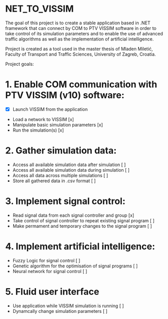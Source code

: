 # NET_TO_VISSIM


The goal of this project is to create a stable application based in .NET framework that can connect by COM to PTV VISSIM software in order to take control of its simulation parameters and to enable the use of advanced traffic algorithms as well as the implementation of artificial intelligence.

Project is created as a tool used in the master thesis of Mladen Miletić, Faculty of Transport and Traffic Sciences, University of Zagreb, Croatia.

Project goals:

# 1. Enable COM communication with PTV VISSIM (v10) software:
  - [x] Launch VISSIM from the application 
  - Load a network to VISSIM [x]
  - Manipulate basic simulation parameters [x]
  - Run the simulation(s) [x]
  
# 2. Gather simulation data:
  - Access all available simulation data after simulation [ ]
  - Access all available simulation data during simulation [ ]
  - Access all data across multiple simulations [ ]
  - Store all gathered data in .csv format [ ]
  
# 3. Implement signal control:
  - Read signal data from each signal controller and group [x]
  - Take control of signal controller to repeat existing signal program [ ]
  - Make permament and temporary changes to the signal program [ ]
  
# 4. Implement artificial intelligence:
  - Fuzzy Logic for signal control [ ]
  - Genetic algorithm for the optimisation of signal programs [ ]
  - Neural network for signal control [ ]
  
# 5. Fluid user interface
  - Use application while VISSIM simulation is running [ ]
  - Dynamcally change simulation parameters [ ]
